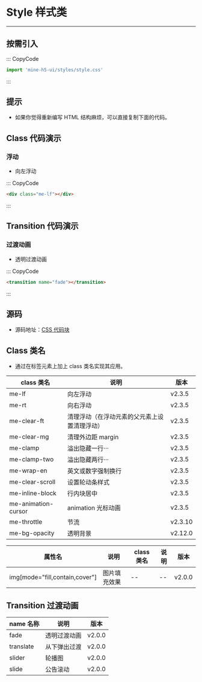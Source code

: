 # Style 样式类

---

## 按需引入

::: CopyCode

```js
import 'mine-h5-ui/styles/style.css'
```

:::

## 提示

- 如果你觉得重新编写 HTML 结构麻烦，可以直接复制下面的代码。

## Class 代码演示

### 浮动

- 向左浮动

::: CopyCode

```html
<div class="me-lf"></div>
```

:::

## Transition 代码演示

### 过渡动画

- 透明过渡动画

::: CopyCode

```html
<transition name="fade"></transition>
```

:::

## 源码

- 源码地址：[CSS 代码块](https://github.com/biaov/mine-h5-ui/blob/main/packages/styles/style.less)

## Class 类名

- 通过在标签元素上加上 class 类名实现其应用。

| class 类名          | 说明                                         | 版本    |
| ------------------- | -------------------------------------------- | ------- |
| me-lf               | 向左浮动                                     | v2.3.5  |
| me-rt               | 向右浮动                                     | v2.3.5  |
| me-clear-ft         | 清理浮动（在浮动元素的父元素上设置清理浮动） | v2.3.5  |
| me-clear-mg         | 清理外边距 margin                            | v2.3.5  |
| me-clamp            | 溢出隐藏一行···                              | v2.3.5  |
| me-clamp-two        | 溢出隐藏两行···                              | v2.3.5  |
| me-wrap-en          | 英文或数字强制换行                           | v2.3.5  |
| me-clear-scroll     | 设置轮动条样式                               | v2.3.5  |
| me-inline-block     | 行内块居中                                   | v2.3.5  |
| me-animation-cursor | animation 光标动画                           | v2.3.5  |
| me-throttle         | 节流                                         | v2.3.10 |
| me-bg-opacity       | 透明背景                                     | v2.12.0 |

| 属性名                         | 说明         | class 类名 | 说明 | 版本   |
| ------------------------------ | ------------ | ---------- | ---- | ------ |
| img[mode="fill,contain,cover"] | 图片填充效果 | --         | --   | v2.0.0 |

## Transition 过渡动画

| name 名称 | 说明         | 版本   |
| --------- | ------------ | ------ |
| fade      | 透明过渡动画 | v2.0.0 |
| translate | 从下弹出过渡 | v2.0.0 |
| slider    | 轮播图       | v2.0.0 |
| slide     | 公告滚动     | v2.0.0 |

